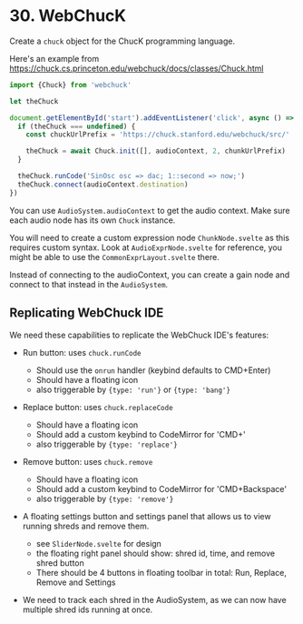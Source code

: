 # 30. WebChucK

Create a `chuck` object for the ChucK programming language.

Here's an example from <https://chuck.cs.princeton.edu/webchuck/docs/classes/Chuck.html>

```ts
import {Chuck} from 'webchuck'

let theChuck

document.getElementById('start').addEventListener('click', async () => {
  if (theChuck === undefined) {
    const chuckUrlPrefix = 'https://chuck.stanford.edu/webchuck/src/'

    theChuck = await Chuck.init([], audioContext, 2, chunkUrlPrefix)
  }

  theChuck.runCode('SinOsc osc => dac; 1::second => now;')
  theChuck.connect(audioContext.destination)
})
```

You can use `AudioSystem.audioContext` to get the audio context. Make sure each audio node has its own `Chuck` instance.

You will need to create a custom expression node `ChunkNode.svelte` as this requires custom syntax. Look at `AudioExprNode.svelte` for reference, you might be able to use the `CommonExprLayout.svelte` there.

Instead of connecting to the audioContext, you can create a gain node and connect to that instead in the `AudioSystem`.

## Replicating WebChuck IDE

We need these capabilities to replicate the WebChuck IDE's features:

- Run button: uses `chuck.runCode`

  - Should use the `onrun` handler (keybind defaults to CMD+Enter)
  - Should have a floating icon
  - also triggerable by `{type: 'run'}` or `{type: 'bang'}`

- Replace button: uses `chuck.replaceCode`

  - Should have a floating icon
  - Should add a custom keybind to CodeMirror for 'CMD+\'
  - also triggerable by `{type: 'replace'}`

- Remove button: uses `chuck.remove`

  - Should have a floating icon
  - Should add a custom keybind to CodeMirror for 'CMD+Backspace'
  - also triggerable by `{type: 'remove'}`

- A floating settings button and settings panel that allows us to view running shreds and remove them.

  - see `SliderNode.svelte` for design
  - the floating right panel should show: shred id, time, and remove shred button
  - There should be 4 buttons in floating toolbar in total: Run, Replace, Remove and Settings

- We need to track each shred in the AudioSystem, as we can now have multiple shred ids running at once.
